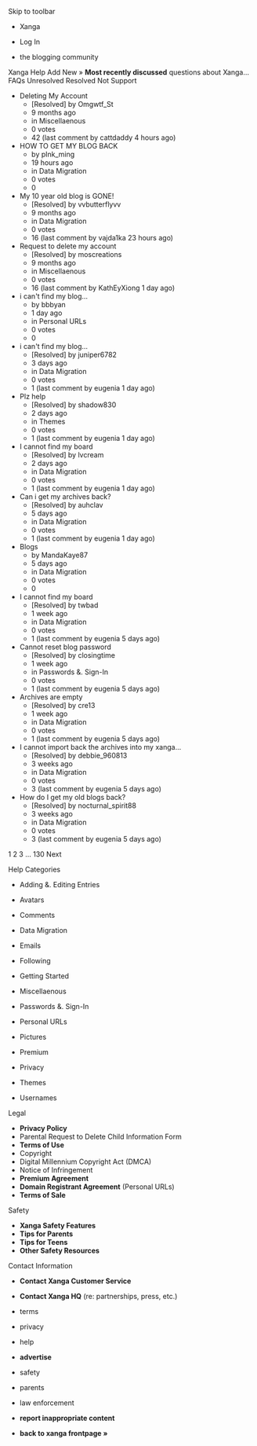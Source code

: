 Skip to toolbar

*   Xanga

*   Log In

*   the blogging community

Xanga Help Add New » **Most recently discussed** questions about Xanga… FAQs Unresolved Resolved Not Support

*   Deleting My Account
    *   \[Resolved\] by Omgwtf\_St
    *   9 months ago
    *   in Miscellaenous
    *   0 votes
    *   42 (last comment by cattdaddy 4 hours ago)
*   HOW TO GET MY BLOG BACK
    *   by pInk\_ming
    *   19 hours ago
    *   in Data Migration
    *   0 votes
    *   0
*   My 10 year old blog is GONE!
    *   \[Resolved\] by vvbutterflyvv
    *   9 months ago
    *   in Data Migration
    *   0 votes
    *   16 (last comment by vajda1ka 23 hours ago)
*   Request to delete my account
    *   \[Resolved\] by moscreations
    *   9 months ago
    *   in Miscellaenous
    *   0 votes
    *   16 (last comment by KathEyXiong 1 day ago)
*   i can't find my blog...
    *   by bbbyan
    *   1 day ago
    *   in Personal URLs
    *   0 votes
    *   0
*   i can't find my blog...
    *   \[Resolved\] by juniper6782
    *   3 days ago
    *   in Data Migration
    *   0 votes
    *   1 (last comment by eugenia 1 day ago)
*   Plz help
    *   \[Resolved\] by shadow830
    *   2 days ago
    *   in Themes
    *   0 votes
    *   1 (last comment by eugenia 1 day ago)
*   I cannot find my board
    *   \[Resolved\] by lvcream
    *   2 days ago
    *   in Data Migration
    *   0 votes
    *   1 (last comment by eugenia 1 day ago)
*   Can i get my archives back?
    *   \[Resolved\] by auhclav
    *   5 days ago
    *   in Data Migration
    *   0 votes
    *   1 (last comment by eugenia 1 day ago)
*   Blogs
    *   by MandaKaye87
    *   5 days ago
    *   in Data Migration
    *   0 votes
    *   0
*   I cannot find my board
    *   \[Resolved\] by twbad
    *   1 week ago
    *   in Data Migration
    *   0 votes
    *   1 (last comment by eugenia 5 days ago)
*   Cannot reset blog password
    *   \[Resolved\] by closingtime
    *   1 week ago
    *   in Passwords &. Sign-In
    *   0 votes
    *   1 (last comment by eugenia 5 days ago)
*   Archives are empty
    *   \[Resolved\] by cre13
    *   1 week ago
    *   in Data Migration
    *   0 votes
    *   1 (last comment by eugenia 5 days ago)
*   I cannot import back the archives into my xanga...
    *   \[Resolved\] by debbie\_960813
    *   3 weeks ago
    *   in Data Migration
    *   0 votes
    *   3 (last comment by eugenia 5 days ago)
*   How do I get my old blogs back?
    *   \[Resolved\] by nocturnal\_spirit88
    *   3 weeks ago
    *   in Data Migration
    *   0 votes
    *   3 (last comment by eugenia 5 days ago)

1 2 3 ... 130 Next

Help Categories

*   Adding &. Editing Entries
*   Avatars
*   Comments
*   Data Migration
*   Emails
*   Following
*   Getting Started
*   Miscellaenous

*   Passwords &. Sign-In
*   Personal URLs
*   Pictures
*   Premium
*   Privacy
*   Themes
*   Usernames

Legal

*   **Privacy Policy**
*   Parental Request to Delete Child Information Form
*   **Terms of Use**
*   Copyright
*   Digital Millennium Copyright Act (DMCA)
*   Notice of Infringement
*   **Premium Agreement**
*   **Domain Registrant Agreement** (Personal URLs)
*   **Terms of Sale**

Safety

*   **Xanga Safety Features**
*   **Tips for Parents**
*   **Tips for Teens**
*   **Other Safety Resources**

Contact Information

*   **Contact Xanga Customer Service**
*   **Contact Xanga HQ** (re: partnerships, press, etc.)

*   terms
*   privacy
*   help
*   **advertise**

*   safety
*   parents
*   law enforcement
*   **report inappropriate content**

*   **back to xanga frontpage »**